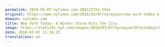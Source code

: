```yaml
---
permalink: 2018-03-07-nytimes.com-286123754.html
original: https://www.nytimes.com/2018/03/07/nyregion/new-york-today-a-winter-storm-hits-the-city.html?partner=rss&amp;emc=rss
domain: nytimes.com
title: New York Today: A Winter Storm Hits the City
image: https://static01.nyt.com/images/2018/03/07/nyregion/07nytoday1/07nytoday1-mediumThreeByTwo440.jpg
date: 2018-03-07 11:16:23
translations: en
---
```



